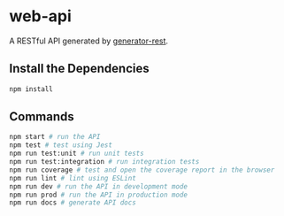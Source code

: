 # web-api

A RESTful API generated by [generator-rest](https://github.com/diegohaz/generator-rest).

## Install the Dependencies
```bash
npm install
```

## Commands

```bash
npm start # run the API
npm test # test using Jest
npm run test:unit # run unit tests
npm run test:integration # run integration tests
npm run coverage # test and open the coverage report in the browser
npm run lint # lint using ESLint
npm run dev # run the API in development mode
npm run prod # run the API in production mode
npm run docs # generate API docs
```
